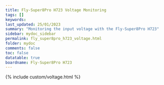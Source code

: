 ```yaml
---
title: Fly-Super8Pro H723 Voltage Monitoring
tags: []
keywords: 
last_updated: 25/01/2023
summary: "Monitoring the input voltage with the Fly-Super8Pro H723"
sidebar: mydoc_sidebar
permalink: fly_super8pro_h723_voltage.html
folder: mydoc
comments: false
toc: false
datatable: true
boardname: Fly-Super8Pro H723
---
```


{% include custom/voltage.html %}  
